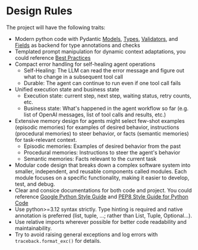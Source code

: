 # Design Rules
The project will have the following traits:
- Modern python code with Pydantic [Models](https://docs.pydantic.dev/latest/concepts/models/), [Types](https://docs.pydantic.dev/latest/concepts/types/), [Validators](https://docs.pydantic.dev/latest/concepts/validators/), and [Fields](https://docs.pydantic.dev/latest/concepts/fields/) as backend for type annotations and checks
- Templated prompt manipulation for dynamic context adaptations, you could reference [Best Practices](https://docs.anthropic.com/en/docs/build-with-claude/prompt-engineering/claude-4-best-practices)
- Compact error handling for self-healing agent operations
    - Self-Healing: The LLM can read the error message and figure out what to change in a subsequent tool call
    - Durable: The agent can continue to run even if one tool call fails
- Unified execution state and business state
    - Execution state: current step, next step, waiting status, retry counts, etc.
    - Business state: What's happened in the agent workflow so far (e.g. list of OpenAI messages, list of tool calls and results, etc.)
- Extensive memory design for agents might select few-shot examples (episodic memories) for examples of desired behavior, instructions (procedural memories) to steer behavior, or facts (semantic memories) for task-relevant context.
    - Episodic memories: Examples of desired behavior from the past
    - Procedural memories: Instructions to steer the agent's behavior
    - Semantic memories: Facts relevant to the current task
- Modular code design that breaks down a complex software system into smaller, independent, and reusable components called modules. Each module focuses on a specific functionality, making it easier to develop, test, and debug. 
- Clear and consice documentations for both code and project. You could reference [Google Python Style Guide](https://google.github.io/styleguide/pyguide.html) and [PEP8 Style Guide for Python Code](https://peps.python.org/pep-0008/)
- Use python>=3.12 syntax strictly. Type hinting is required and native annotation is preferred (list, tuple, ...; rather than List, Tuple, Optional...).
- Use relative imports wherever possible for better code readability and maintainability.
- Try to avoid raising general exceptions and log errors with `traceback.format_exc()` for details.